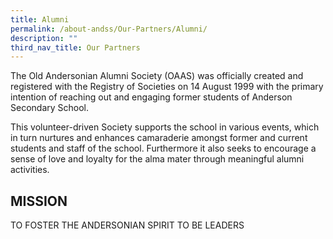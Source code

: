 ```yaml
---
title: Alumni
permalink: /about-andss/Our-Partners/Alumni/
description: ""
third_nav_title: Our Partners
---
```

The Old Andersonian Alumni Society (OAAS) was officially created and registered with the Registry of Societies on 14 August 1999 with the primary intention of reaching out and engaging former students of Anderson Secondary School.  
  
This volunteer-driven Society supports the school in various events, which in turn nurtures and enhances camaraderie amongst former and current students and staff of the school. Furthermore it also seeks to encourage a sense of love and loyalty for the alma mater through meaningful alumni activities.

MISSION
-------

TO FOSTER THE ANDERSONIAN SPIRIT TO BE LEADERS